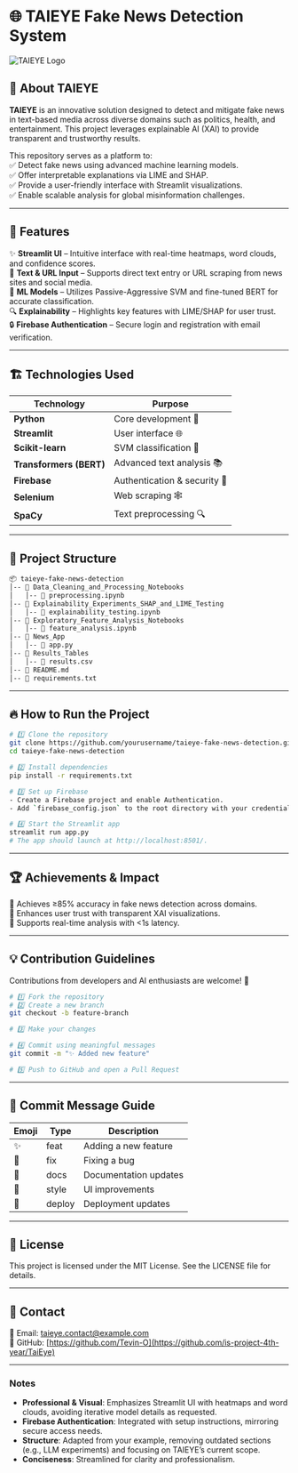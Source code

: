 # 🌐 TAIEYE Fake News Detection System

![TAIEYE Logo](public/images/taieye.jpg)

## 📌 About TAIEYE

**TAIEYE** is an innovative solution designed to detect and mitigate fake news in text-based media across diverse domains such as politics, health, and entertainment. This project leverages explainable AI (XAI) to provide transparent and trustworthy results.

This repository serves as a platform to:  
✅ Detect fake news using advanced machine learning models.  
✅ Offer interpretable explanations via LIME and SHAP.  
✅ Provide a user-friendly interface with Streamlit visualizations.  
✅ Enable scalable analysis for global misinformation challenges.

---

## 🚀 Features

✨ **Streamlit UI** – Intuitive interface with real-time heatmaps, word clouds, and confidence scores.  
📝 **Text & URL Input** – Supports direct text entry or URL scraping from news sites and social media.  
🧠 **ML Models** – Utilizes Passive-Aggressive SVM and fine-tuned BERT for accurate classification.  
🔍 **Explainability** – Highlights key features with LIME/SHAP for user trust.  
🔒 **Firebase Authentication** – Secure login and registration with email verification.

---

## 🏗️ Technologies Used

| Technology            | Purpose                 |
| --------------------- | ----------------------- |
| **Python**            | Core development 🐍     |
| **Streamlit**         | User interface 🌐       |
| **Scikit-learn**      | SVM classification 🤖   |
| **Transformers (BERT)** | Advanced text analysis 📚 |
| **Firebase**          | Authentication & security 🔐 |
| **Selenium**          | Web scraping 🕸️        |
| **SpaCy**             | Text preprocessing 🔍   |

---

## 📂 Project Structure

```bash
📦 taieye-fake-news-detection
│-- 📁 Data_Cleaning_and_Processing_Notebooks
│   │-- 📄 preprocessing.ipynb
│-- 📁 Explainability_Experiments_SHAP_and_LIME_Testing
│   │-- 📄 explainability_testing.ipynb
│-- 📁 Exploratory_Feature_Analysis_Notebooks
│   │-- 📄 feature_analysis.ipynb
│-- 📁 News_App
│   │-- 📄 app.py
│-- 📁 Results_Tables
│   │-- 📄 results.csv
│-- 📄 README.md
│-- 📄 requirements.txt
```

---

## 🔥 How to Run the Project

```bash
# 1️⃣ Clone the repository
git clone https://github.com/yourusername/taieye-fake-news-detection.git
cd taieye-fake-news-detection

# 2️⃣ Install dependencies
pip install -r requirements.txt

# 3️⃣ Set up Firebase
- Create a Firebase project and enable Authentication.
- Add `firebase_config.json` to the root directory with your credentials.

# 4️⃣ Start the Streamlit app
streamlit run app.py
# The app should launch at http://localhost:8501/.
```

---

## 🏆 Achievements & Impact

🎯 Achieves ≥85% accuracy in fake news detection across domains.  
🎯 Enhances user trust with transparent XAI visualizations.  
🎯 Supports real-time analysis with <1s latency.

---

## 💡 Contribution Guidelines

Contributions from developers and AI enthusiasts are welcome! 🚀

```bash
# 1️⃣ Fork the repository
# 2️⃣ Create a new branch
git checkout -b feature-branch

# 3️⃣ Make your changes

# 4️⃣ Commit using meaningful messages
git commit -m "✨ Added new feature"

# 5️⃣ Push to GitHub and open a Pull Request
```

---

## 💬 Commit Message Guide

| Emoji | Type   | Description           |
| ----- | ------ | --------------------- |
| ✨     | feat   | Adding a new feature  |
| 🐛    | fix    | Fixing a bug          |
| 📝    | docs   | Documentation updates |
| 🎨    | style  | UI improvements       |
| 🚀    | deploy | Deployment updates    |

---

## 📜 License

This project is licensed under the MIT License. See the LICENSE file for details.

---

## 📧 Contact

📩 Email: [taieye.contact@example.com](mailto:tevin.omondi@strathmore.edu)  
🔗 GitHub: [https://github.com/Tevin-O](https://github.com/is-project-4th-year/TaiEye)

---

### Notes
- **Professional & Visual**: Emphasizes Streamlit UI with heatmaps and word clouds, avoiding iterative model details as requested.
- **Firebase Authentication**: Integrated with setup instructions, mirroring secure access needs.
- **Structure**: Adapted from your example, removing outdated sections (e.g., LLM experiments) and focusing on TAIEYE’s current scope.
- **Conciseness**: Streamlined for clarity and professionalism.
